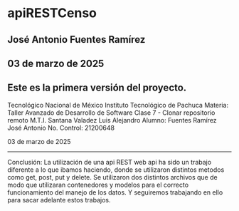 # apiRESTCenso
## José Antonio Fuentes Ramírez
## 03 de marzo de 2025
Este es la primera versión del proyecto.
----------------------------------------------------
Tecnológico Nacional de México
Instituto Tecnológico de Pachuca
Materia:  Taller Avanzado de Desarrollo de Software
Clase 7 - Clonar repositorio remoto 
M.T.I. Santana Valadez Luis Alejandro
Alumno: 
Fuentes Ramírez José Antonio
No. Control: 21200648

03 de marzo de 2025

---------------------------------------------------
Conclusión: La utilización de una api REST web api ha sido un
trabajo diferente a lo que ibamos haciendo, donde se utilizaron
distintos metodos como get, post, put y delete. Se utilizaron dos 
distintos archivos que de modo que utilizaran contenedores y modelos para
el correcto funcionamiento del manejo de los datos. Y seguiremos trabajando
en ello para sacar adelante estos trabajos. 